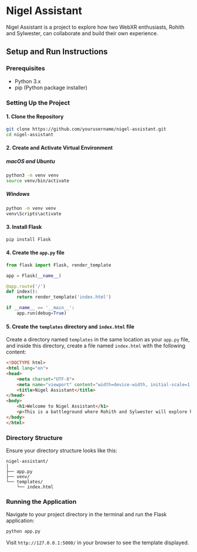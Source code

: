 # Nigel Assistant

Nigel Assistant is a project to explore how two WebXR enthusiasts, Rohith and Sylwester, can collaborate and build their own experience.

## Setup and Run Instructions

### Prerequisites

- Python 3.x
- pip (Python package installer)

### Setting Up the Project

#### 1. Clone the Repository

```bash
git clone https://github.com/yourusername/nigel-assistant.git
cd nigel-assistant
```

#### 2. Create and Activate Virtual Environment

##### macOS and Ubuntu

```bash
python3 -m venv venv
source venv/bin/activate
```

##### Windows

```bash
python -m venv venv
venv\Scripts\activate
```

#### 3. Install Flask

```bash
pip install Flask
```

#### 4. Create the `app.py` file

```python
from flask import Flask, render_template

app = Flask(__name__)

@app.route('/')
def index():
    return render_template('index.html')

if __name__ == '__main__':
    app.run(debug=True)
```

#### 5. Create the `templates` directory and `index.html` file

Create a directory named `templates` in the same location as your `app.py` file, and inside this directory, create a file named `index.html` with the following content:

```html
<!DOCTYPE html>
<html lang="en">
<head>
    <meta charset="UTF-8">
    <meta name="viewport" content="width=device-width, initial-scale=1.0">
    <title>Nigel Assistant</title>
</head>
<body>
    <h1>Welcome to Nigel Assistant</h1>
    <p>This is a battleground where Rohith and Sylwester will explore how two WebXR enthusiasts can collaborate and build their own experience.</p>
</body>
</html>
```

### Directory Structure

Ensure your directory structure looks like this:

```
nigel-assistant/
│
├── app.py
├── venv/
└── templates/
    └── index.html
```

### Running the Application

Navigate to your project directory in the terminal and run the Flask application:

```bash
python app.py
```

Visit `http://127.0.0.1:5000/` in your browser to see the template displayed.